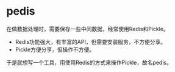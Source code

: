 # pedis

在做数据处理时，需要保存一些中间数据，经常使用Redis和Pickle。

* Redis功能强大，有丰富的API，但需要安装服务，不方便分享。
* Pickle方便分享，但操作不方便。

于是就想写一个工具，用使用Redis的方式来操作Pickle，故名pedis。
